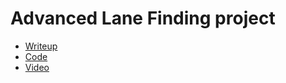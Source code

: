 # Advanced Lane Finding project

* [Writeup](writeup/writeup.md)
* [Code](code/)
* [Video](code/project_result.mp4)